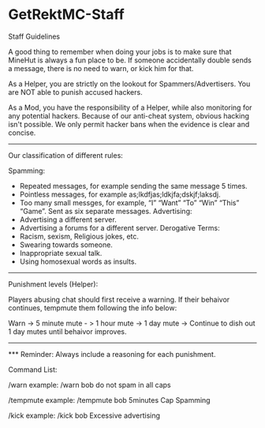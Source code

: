# GetRektMC-Staff

Staff Guidelines

A good thing to remember when doing your jobs is to make sure that MineHut is always a fun place to be. 
If someone accidentally double sends a message, there is no need to warn, or kick him for that. 

As a Helper, you are strictly on the lookout for Spammers/Advertisers.
You are NOT able to punish accused hackers.

As a Mod, you have the responsibility of a Helper, while also monitoring for any potential hackers. 
Because of our anti-cheat system, obvious hacking isn't possible. 
We only permit hacker bans when the evidence is clear and concise.  

----------------------------------------------------------------------------

Our classification of different rules:

Spamming: 
- Repeated messages, for example sending the same message 5 times. 
- Pointless messages, for example as;lkdfjas;ldkjfa;dskjf;laksdj.
- Too many small messges, for example, “I” “Want” “To” “Win” “This” “Game”. Sent as six separate messages.
Advertising:
- Advertising a different server.
- Advertising a forums for a different server.
Derogative Terms: 
- Racism, sexism, Religious jokes, etc.
- Swearing towards someone. 
- Inappropriate sexual talk.
- Using homosexual words as insults.

----------------------------------------------------------------------------

Punishment levels (Helper): 

Players abusing chat should first receive a warning. 
If their behaivor continues, tempmute them following the info below:

Warn -> 5 minute mute - > 1 hour mute -> 1 day mute -> Continue to dish out 1 day mutes until behaivor improves.

----------------------------------------------------------------------------

*** Reminder: Always include a reasoning for each punishment.

Command List:

/warn <player> <reason>
example: /warn bob do not spam in all caps

/tempmute <player> <time> <reason>
example: /tempmute bob 5minutes Cap Spamming

/kick <player> <reason>
example: /kick bob Excessive advertising
